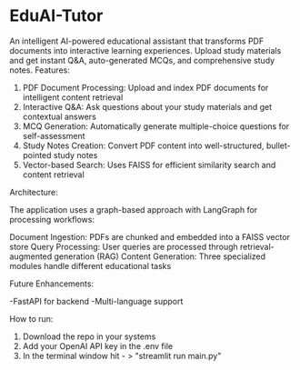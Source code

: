 # EduAI-Tutor
An intelligent AI-powered educational assistant that transforms PDF documents into interactive learning experiences. Upload study materials and get instant Q&A, auto-generated MCQs, and comprehensive study notes.
Features:

1. PDF Document Processing: Upload and index PDF documents for intelligent content retrieval
2. Interactive Q&A: Ask questions about your study materials and get contextual answers
3. MCQ Generation: Automatically generate multiple-choice questions for self-assessment
4. Study Notes Creation: Convert PDF content into well-structured, bullet-pointed study notes
5. Vector-based Search: Uses FAISS for efficient similarity search and content retrieval

Architecture:

The application uses a graph-based approach with LangGraph for processing workflows:

Document Ingestion: PDFs are chunked and embedded into a FAISS vector store
Query Processing: User queries are processed through retrieval-augmented generation (RAG)
Content Generation: Three specialized modules handle different educational tasks

Future Enhancements:

-FastAPI for backend
-Multi-language support

How to run:

1. Download the repo in your systems
2. Add your OpenAI API key in the .env file
3. In the terminal window hit - > "streamlit run main.py"
